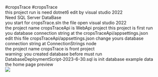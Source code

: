 #cropsTrace
#cropsTrace <br/>
this project run is need dotnet6 edit by visual studio 2022 <br/>
Need SQL Server DataBase <br/>
you start for cropsTrace.sln the file open visual studio 2022 <br/>
the project name cropsTraceApi is WebApi project this project is first run <br/>
you database connection string at the cropsTraceApi/appsettings.json <br/>
edit this file cropsTraceApi/appsettings.json change yours database connection string at ConnectionStrings node <br/>
the project name cropsTrace is front project <br/>
warning: you created database before must run DatabaseDeploymentScript-2023-6-30.sql is init database example data <br/>
the home page preview <br/>
<img src="https://github.com/yam126/cropsTrace/blob/main/home-2023-6-30.png?raw=true" />
